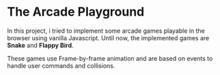 # The Arcade Playground

In this project, i tried to implement some arcade games playable in the browser using vanilla Javascript.
Until now, the implemented games are **Snake** and **Flappy Bird**.
				
These games use Frame-by-frame animation and are based on events to handle user commands and collisions.

